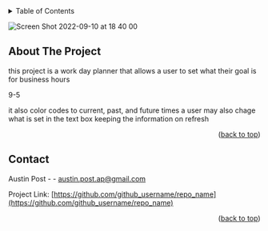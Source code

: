 <!-- TABLE OF CONTENTS -->
<details>
  <summary>Table of Contents</summary>
  <ol>
    <li>
      <a href="#about-the-project">About The Project</a>
      <ul>
        <li><a href="#built-with">Built With</a></li>
      </ul>
    </li>
    <li>
      <a href="#getting-started">Getting Started</a>
      <ul>
        <li><a href="#prerequisites">Prerequisites</a></li>
        <li><a href="#installation">Installation</a></li>
      </ul>
    </li>
    <li><a href="#usage">Usage</a></li>
    <li><a href="#roadmap">Roadmap</a></li>
    <li><a href="#contributing">Contributing</a></li>
    <li><a href="#license">License</a></li>
    <li><a href="#contact">Contact</a></li>
    <li><a href="#acknowledgments">Acknowledgments</a></li>
  </ol>
</details>

![Screen Shot 2022-09-10 at 18 40 00](https://user-images.githubusercontent.com/108698645/189934413-5cc452ca-a6b4-479c-bc05-26ef9bc97f35.png)



<!-- ABOUT THE PROJECT -->
## About The Project
 this project is  a work day planner that allows a user to set what their goal is for business hours 

 9-5 

 it also color codes to current, past, and future times 
 a user may also chage what is set in the text box keeping the information on refresh 


<p align="right">(<a href="#readme-top">back to top</a>)</p>























<!-- CONTACT -->
## Contact

Austin Post  -  - austin.post.ap@gmail.com

Project Link: [https://github.com/github_username/repo_name](https://github.com/github_username/repo_name)

<p align="right">(<a href="#readme-top">back to top</a>)</p>

